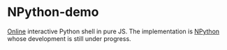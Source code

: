 # NPython-demo

[Online](https://liwt31.github.io/NPython-demo/) interactive Python shell in pure JS. The implementation is [NPython](https://github.com/liwt31/NPython) whose development is still under progress.
